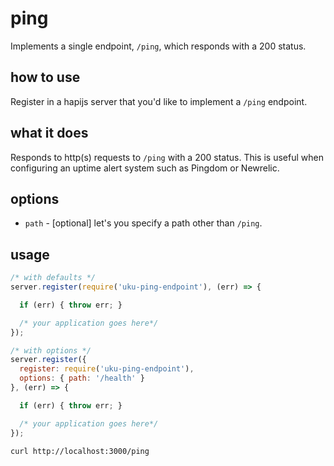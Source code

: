 # ping
Implements a single endpoint, `/ping`, which responds with a 200 status.

## how to use
Register in a hapijs server that you'd like to implement a `/ping` endpoint.

## what it does
Responds to http(s) requests to `/ping` with a 200 status. This is useful when configuring an uptime alert system such as Pingdom or Newrelic.

## options
+ `path` - [optional] let's you specify a path other than `/ping`.

## usage
```js
/* with defaults */
server.register(require('uku-ping-endpoint'), (err) => {

  if (err) { throw err; }

  /* your application goes here*/
});

/* with options */
server.register({
  register: require('uku-ping-endpoint'),
  options: { path: '/health' }
}, (err) => {

  if (err) { throw err; }

  /* your application goes here*/
});
```
```sh
curl http://localhost:3000/ping
```
